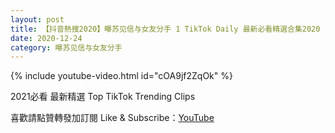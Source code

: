 ```yaml
---
layout: post
title: 【抖音熱搜2020】曝苏见信与女友分手 1 TikTok Daily 最新必看精選合集2020 12 24
date: 2020-12-24
category: 曝苏见信与女友分手
---
```


{% include youtube-video.html id="cOA9jf2ZqOk" %}

2021必看 最新精選 Top TikTok Trending Clips

喜歡請點贊轉發加訂閱 Like & Subscribe：[YouTube](https://www.youtube.com/channel/UCAoR7VcanIPd04uEq_GIylA/videos)

